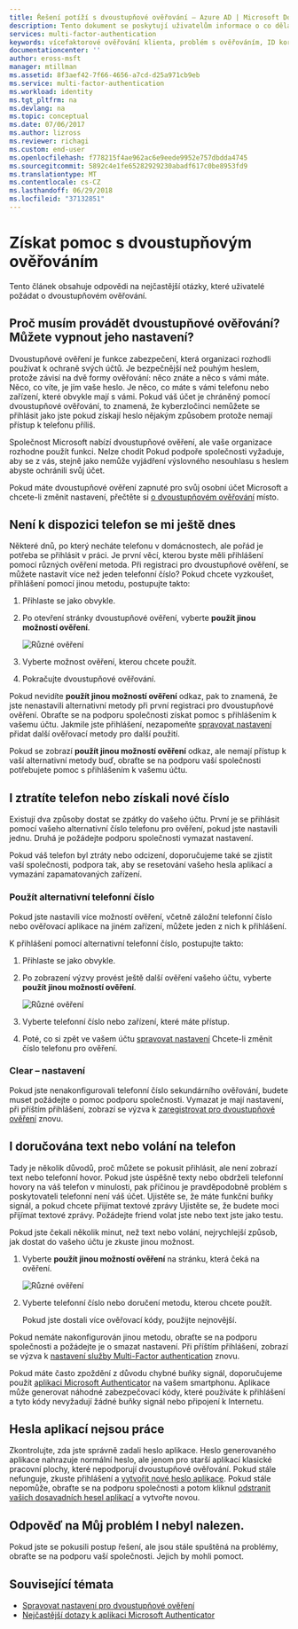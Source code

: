 ```yaml
---
title: Řešení potíží s dvoustupňové ověřování – Azure AD | Microsoft Docs
description: Tento dokument se poskytují uživatelům informace o co dělat, pokud se problém se službou Azure Multi-Factor Authentication.
services: multi-factor-authentication
keywords: vícefaktorové ověřování klienta, problém s ověřováním, ID korelace
documentationcenter: ''
author: eross-msft
manager: mtillman
ms.assetid: 8f3aef42-7f66-4656-a7cd-d25a971cb9eb
ms.service: multi-factor-authentication
ms.workload: identity
ms.tgt_pltfrm: na
ms.devlang: na
ms.topic: conceptual
ms.date: 07/06/2017
ms.author: lizross
ms.reviewer: richagi
ms.custom: end-user
ms.openlocfilehash: f778215f4ae962ac6e9eede9952e757dbdda4745
ms.sourcegitcommit: 5892c4e1fe65282929230abadf617c0be8953fd9
ms.translationtype: MT
ms.contentlocale: cs-CZ
ms.lasthandoff: 06/29/2018
ms.locfileid: "37132851"
---
```

# <a name="get-help-with-two-step-verification"></a>Získat pomoc s dvoustupňovým ověřováním
Tento článek obsahuje odpovědi na nejčastější otázky, které uživatelé požádat o dvoustupňovém ověřování.

## <a name="why-do-i-have-to-perform-two-step-verification-can-i-turn-it-off"></a>Proč musím provádět dvoustupňové ověřování? Můžete vypnout jeho nastavení?

Dvoustupňové ověření je funkce zabezpečení, která organizaci rozhodli používat k ochraně svých účtů. Je bezpečnější než pouhým heslem, protože závisí na dvě formy ověřování: něco znáte a něco s vámi máte. Něco, co víte, je jím vaše heslo. Je něco, co máte s vámi telefonu nebo zařízení, které obvykle mají s vámi. Pokud váš účet je chráněný pomocí dvoustupňové ověřování, to znamená, že kyberzločinci nemůžete se přihlásit jako jste pokud získají heslo nějakým způsobem protože nemají přístup k telefonu příliš.

Společnost Microsoft nabízí dvoustupňové ověření, ale vaše organizace rozhodne použít funkci. Nelze chodit Pokud podpoře společnosti vyžaduje, aby se z vás, stejně jako nemůže vyjádření výslovného nesouhlasu s heslem abyste ochránili svůj účet.

Pokud máte dvoustupňové ověření zapnuté pro svůj osobní účet Microsoft a chcete-li změnit nastavení, přečtěte si [o dvoustupňovém ověřování](https://support.microsoft.com/help/12408/microsoft-account-about-two-step-verification) místo.

## <a name="i-dont-have-my-phone-with-me-today"></a>Není k dispozici telefon se mi ještě dnes

Některé dnů, po který necháte telefonu v domácnostech, ale pořád je potřeba se přihlásit v práci. Je první věcí, kterou byste měli přihlášení pomocí různých ověření metoda. Při registraci pro dvoustupňové ověření, se můžete nastavit více než jeden telefonní číslo? Pokud chcete vyzkoušet, přihlášení pomocí jinou metodu, postupujte takto:

1. Přihlaste se jako obvykle.
2. Po otevření stránky dvoustupňové ověření, vyberte **použít jinou možností ověření**.

   ![Různé ověření](./media/multi-factor-authentication-end-user-troubleshoot/diff_option.png)

3. Vyberte možnost ověření, kterou chcete použít.
4. Pokračujte dvoustupňové ověřování.

Pokud nevidíte **použít jinou možností ověření** odkaz, pak to znamená, že jste nenastavili alternativní metody při první registraci pro dvoustupňové ověření. Obraťte se na podporu společnosti získat pomoc s přihlášením k vašemu účtu. Jakmile jste přihlášení, nezapomeňte [spravovat nastavení](multi-factor-authentication-end-user-manage-settings.md) přidat další ověřovací metody pro další použití.

Pokud se zobrazí **použít jinou možností ověření** odkaz, ale nemají přístup k vaší alternativní metody buď, obraťte se na podporu vaší společnosti potřebujete pomoc s přihlášením k vašemu účtu.

## <a name="i-lost-my-phone-or-got-a-new-number"></a>I ztratíte telefon nebo získali nové číslo
Existují dva způsoby dostat se zpátky do vašeho účtu. První je se přihlásit pomocí vašeho alternativní číslo telefonu pro ověření, pokud jste nastavili jednu. Druhá je požádejte podporu společnosti vymazat nastavení.

Pokud váš telefon byl ztráty nebo odcizení, doporučujeme také se zjistit vaší společnosti, podpora tak, aby se resetování vašeho hesla aplikací a vymazání zapamatovaných zařízení.

### <a name="use-an-alternate-phone-number"></a>Použít alternativní telefonní číslo
Pokud jste nastavili více možností ověření, včetně záložní telefonní číslo nebo ověřovací aplikace na jiném zařízení, můžete jeden z nich k přihlášení.

K přihlášení pomocí alternativní telefonní číslo, postupujte takto:

1. Přihlaste se jako obvykle.
2. Po zobrazení výzvy provést ještě další ověření vašeho účtu, vyberte **použít jinou možností ověření**.

   ![Různé ověření](./media/multi-factor-authentication-end-user-troubleshoot/diff_option.png)

3. Vyberte telefonní číslo nebo zařízení, které máte přístup.
4. Poté, co si zpět ve vašem účtu [spravovat nastavení](multi-factor-authentication-end-user-manage-settings.md) Chcete-li změnit číslo telefonu pro ověření.

### <a name="clear-your-settings"></a>Clear – nastavení
Pokud jste nenakonfigurovali telefonní číslo sekundárního ověřování, budete muset požádejte o pomoc podporu společnosti. Vymazat je mají nastavení, při příštím přihlášení, zobrazí se výzva k [zaregistrovat pro dvoustupňové ověření](multi-factor-authentication-end-user-first-time.md) znovu.

## <a name="i-am-not-receiving-a-text-or-call-on-my-phone"></a>I doručována text nebo volání na telefon
Tady je několik důvodů, proč můžete se pokusit přihlásit, ale není zobrazí text nebo telefonní hovor. Pokud jste úspěšně texty nebo obdrželi telefonní hovory na váš telefon v minulosti, pak příčinou je pravděpodobně problém s poskytovateli telefonní není váš účet. Ujistěte se, že máte funkční buňky signál, a pokud chcete přijímat textové zprávy Ujistěte se, že budete moci přijímat textové zprávy. Požádejte friend volat jste nebo text jste jako testu.

Pokud jste čekali několik minut, než text nebo volání, nejrychlejší způsob, jak dostat do vašeho účtu je zkuste jinou možnost.

1. Vyberte **použít jinou možností ověření** na stránku, která čeká na ověření.

    ![Různé ověření](./media/multi-factor-authentication-end-user-troubleshoot/diff_option.png)
2. Vyberte telefonní číslo nebo doručení metodu, kterou chcete použít.

    Pokud jste dostali více ověřovací kódy, použijte nejnovější.

Pokud nemáte nakonfigurován jinou metodu, obraťte se na podporu společnosti a požádejte je o smazat nastavení. Při příštím přihlášení, zobrazí se výzva k [nastavení služby Multi-Factor authentication](multi-factor-authentication-end-user-first-time.md) znovu.

Pokud máte často zpoždění z důvodu chybné buňky signál, doporučujeme použít [aplikaci Microsoft Authenticator](microsoft-authenticator-app-how-to.md) na vašem smartphonu. Aplikace může generovat náhodné zabezpečovací kódy, které používáte k přihlášení a tyto kódy nevyžadují žádné buňky signál nebo připojení k Internetu.

## <a name="app-passwords-are-not-working"></a>Hesla aplikací nejsou práce
Zkontrolujte, zda jste správně zadali heslo aplikace. Heslo generovaného aplikace nahrazuje normální heslo, ale jenom pro starší aplikací klasické pracovní plochy, které nepodporují dvoustupňové ověřování. Pokud stále nefunguje, zkuste přihlášení a [vytvořit nové heslo aplikace](multi-factor-authentication-end-user-app-passwords.md).  Pokud stále nepomůže, obraťte se na podporu společnosti a potom kliknul [odstranit vašich dosavadních hesel aplikací](../../howto-mfa-userdevicesettings.md) a vytvořte novou.

## <a name="i-didnt-find-an-answer-to-my-problem"></a>Odpověď na Můj problém I nebyl nalezen.
Pokud jste se pokusili postup řešení, ale jsou stále spuštěná na problémy, obraťte se na podporu vaší společnosti. Jejich by mohli pomoct.

## <a name="related-topics"></a>Související témata
* [Spravovat nastavení pro dvoustupňové ověření](multi-factor-authentication-end-user-manage-settings.md)  
* [Nejčastější dotazy k aplikaci Microsoft Authenticator](microsoft-authenticator-app-faq.md)

